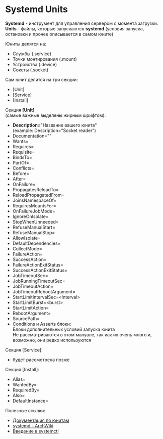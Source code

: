 # Systemd Units
**Systemd** - инструмент для управления сервером с момента загрузки.  
**Units** - файлы, которые запускаются **systemd** (условия запуска, остановки и прочее описывается в самом юните)  

Юниты делятся на:
* Службы (.service)  
* Точки монтирования (.mount)  
* Устройства (.device)  
* Сокеты (.socket)

Сам юнит делится на три секции:
* \[Unit\]
* \[Service\]
* \[Install\]

Секция **\[Unit\]**  
(самые важные выделены жирным шрифтом):
* **Description=**"Название вашего юнита"  
(example: Description="Socket reader")
* Documentation=""
* Wants=
* Requires=
* Requisite=
* BindsTo=
* PartOf=
* Conflicts=
* Before=
* After=
* OnFailure=
* PropagatesReloadTo=
* ReloadPropagatedFrom=
* JoinsNamespaceOf=
* RequiresMountsFor=
* OnFailureJobMode=
* IgnoreOnIsolate=
* StopWhenUnneeded=
* RefuseManualStart=
* RefuseManualStop=
* AllowIsolate=
* DefaultDependencies=
* CollectMode=
* FailureAction=
* SuccessAction=
* FailureActionExitStatus=
* SuccessActionExitStatus=
* JobTimeoutSec=
* JobRunningTimeoutSec=
* JobTimeoutAction=
* JobTimeoutRebootArgument=
* StartLimitIntervalSec=\<interval\>
* StartLimitBurst=\<burst\>
* StartLimitAction=
* RebootArgument=
* SourcePath=
* Conditions и Asserts блоки:  
Блоки дополнительных условий запуска юнита  
Не рассматриваются в этом мануале, так как их очень много и, возможно, они редко используются

Секция \[Service\]:
* будет рассмотрена позже

Секция \[Install\]:
* Alias=
* WantedBy=
* RequiredBy=
* Also=
* DefaultInstance=

Полезные ссылки:
* [Документация по юнитам](https://www.freedesktop.org/software/systemd/man/systemd.unit.html#Documentation=)
* [systemd - ArchWiki](https://wiki.archlinux.org/index.php/Systemd_(%D0%A0%D1%83%D1%81%D1%81%D0%BA%D0%B8%D0%B9))
* [Введение в systemctl](https://community.vscale.io/hc/ru/community/posts/211805669-%D0%92%D0%B2%D0%B5%D0%B4%D0%B5%D0%BD%D0%B8%D0%B5-%D0%B2-systemd-%D0%A1%D0%B5%D1%80%D0%B2%D0%B8%D1%81%D1%8B-%D1%8E%D0%BD%D0%B8%D1%82%D1%8B)
